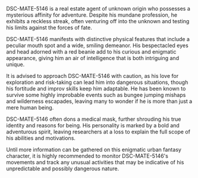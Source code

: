 DSC-MATE-5146 is a real estate agent of unknown origin who possesses a mysterious affinity for adventure. Despite his mundane profession, he exhibits a reckless streak, often venturing off into the unknown and testing his limits against the forces of fate.

DSC-MATE-5146 manifests with distinctive physical features that include a peculiar mouth spot and a wide, smiling demeanor. His bespectacled eyes and head adorned with a red beanie add to his curious and enigmatic appearance, giving him an air of intelligence that is both intriguing and unique.

It is advised to approach DSC-MATE-5146 with caution, as his love for exploration and risk-taking can lead him into dangerous situations, though his fortitude and improv skills keep him adaptable. He has been known to survive some highly improbable events such as bungee jumping mishaps and wilderness escapades, leaving many to wonder if he is more than just a mere human being.

DSC-MATE-5146 often dons a medical mask, further shrouding his true identity and reasons for being. His personality is marked by a bold and adventurous spirit, leaving researchers at a loss to explain the full scope of his abilities and motivations.

Until more information can be gathered on this enigmatic urban fantasy character, it is highly recommended to monitor DSC-MATE-5146's movements and track any unusual activities that may be indicative of his unpredictable and possibly dangerous nature.